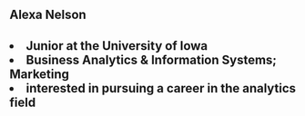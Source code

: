 <h2> Alexa Nelson <h2>
<li>Junior at the University of Iowa </li>
<li>Business Analytics & Information Systems; Marketing</li>
<li>interested in pursuing a career in the analytics field</li>
